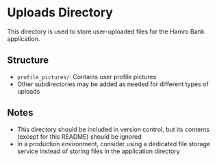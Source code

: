 # Uploads Directory

This directory is used to store user-uploaded files for the Hamro Bank application.

## Structure

- `profile_pictures/`: Contains user profile pictures
- Other subdirectories may be added as needed for different types of uploads

## Notes

- This directory should be included in version control, but its contents (except for this README) should be ignored
- In a production environment, consider using a dedicated file storage service instead of storing files in the application directory
